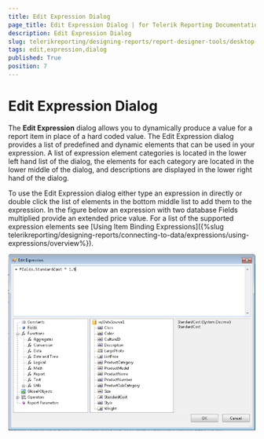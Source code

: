 ```yaml
---
title: Edit Expression Dialog
page_title: Edit Expression Dialog | for Telerik Reporting Documentation
description: Edit Expression Dialog
slug: telerikreporting/designing-reports/report-designer-tools/desktop-designers/tools/edit-expression-dialog
tags: edit,expression,dialog
published: True
position: 7
---
```


# Edit Expression Dialog



The __Edit Expression__  dialog allows you to         dynamically produce a value for a report item in place of a hard coded          value. The Edit Expression dialog provides a list of predefined and          dynamic elements that can be used in your expression. A list of expression         element categories is located in the lower left hand list of the dialog,          the elements for each category are located in the lower middle of the dialog,         and descriptions are displayed in the lower right hand of the dialog.

To use the Edit Expression dialog either type an expression in directly  or double click the list of elements in the bottom middle list to add them to  the expression. In the figure below an expression with two database Fields  multiplied provide an extended price value. For a list of the supported  expression elements see [Using Item Binding Expressions]({%slug telerikreporting/designing-reports/connecting-to-data/expressions/using-expressions/overview%}).

  

  ![](images/UI014.png)

